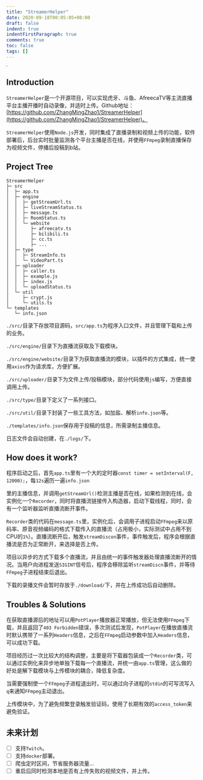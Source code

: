 ```yaml
---
title: "StreamerHelper"
date: 2020-09-18T00:05:05+08:00
draft: false
indent: true
indentFirstParagraph: true
comments: true
toc: false
tags: []
---
```




<img src="https://camo.githubusercontent.com/657a163e660f32aae67fce0af8cbdef47251f106/68747470733a2f2f73312e617831782e636f6d2f323032302f30372f32322f55624b4370712e706e67" style="zoom:20%;" />

## Introduction

`StreamerHelper`是一个开源项目，可以实现虎牙、斗鱼、AfreecaTV等主流直播平台主播开播时自动录像，并适时上传。Github地址：[https://github.com/ZhangMingZhao1/StreamerHelper](https://github.com/ZhangMingZhao1/StreamerHelper)。

`StreamerHelper`使用`Node.js`开发，同时集成了直播录制和视频上传的功能，软件部署后，后台实时批量监测各个平台主播是否在线，并使用`FFmpeg`录制直播保存为视频文件，停播后投稿到b站。

## Project Tree

```
StreamerHelper
├─ src
│  ├─ app.ts
│  ├─ engine
│  │  ├─ getStreamUrl.ts
│  │  ├─ liveStreamStatus.ts
│  │  ├─ message.ts
│  │  ├─ RoomStatus.ts
│  │  └─ website
│  │     ├─ afreecatv.ts
│  │     ├─ bilibili.ts
│  │     ├─ cc.ts
│  │     ├─ ...
│  ├─ type
│  │  ├─ StreamInfo.ts
│  │  └─ VideoPart.ts
│  ├─ uploader
│  │  ├─ caller.ts
│  │  ├─ example.js
│  │  ├─ index.js
│  │  └─ uploadStatus.ts
│  └─ util
│     ├─ crypt.js
│     └─ utils.ts
└─ templates
   └─ info.json
```

`./src/`目录下存放项目源码，`src/app.ts`为程序入口文件，并且管理下载和上传的业务。

`./src/engine/`目录下为直播流获取及下载模块。

`./src/engine/website/`目录下为获取直播流的模块，以插件的方式集成，统一使用`axios`作为请求库，方便扩展。

`./src/uploader/`目录下为文件上传/投稿模块，部分代码使用`js`编写，方便直接调用上传。

`./src/type/`目录下定义了一系列接口。

`./src/util/`目录下封装了一些工具方法，如加盐、解析`info.json`等。

`./templates/info.json`保存用于投稿的信息，所需录制主播信息。

日志文件会自动创建，在`./logs/`下。

## How does it work?

程序启动之后，首先`app.ts`里有一个大的定时器`const timer = setInterval(F, 12000);`，每`12s`遍历一遍`info.json`

里的主播信息，并调用`getStreamUrl()`检测主播是否在线，如果检测到在线，会实例化一个`Recorder`，同时将直播流链接传入构造器，启动下载线程，同时，会有一个监听器监听直播流断开事件。

`Recorder`类的代码在`message.ts`里，实例化后，会调用子进程启动`FFmpeg`来以原码率、原音视频编码的格式下载传入的直播流（占用极小，实际测试中占用不到CPU的`1%`）。直播流断开后，触发`streamDiscon`事件，事件触发后，程序会根据直播流是否为正常断开，来选择是否上传。

项目以异步的方式下载多个直播流，并且由统一的事件触发器处理直播流断开的情况。当用户向进程发送`SIGINT`信号后，程序会移除监听`streamDiscn`事件，并等待`FFmpeg`子进程结束后退出。

下载的录播文件会暂时存放于`./download/`下，并在上传成功后自动删除。

## Troubles & Solutions

在获取直播源后的地址可以用`PotPlayer`播放器正常播放，但无法使用`FFmpeg`下载，并且返回了`403 Forbidden`错误，多次测试后发现，`PotPlayer`在播放直播流时默认携带了一系列`Headers`信息，之后在`FFmpeg`启动参数中加入`Headers`信息，可以成功下载。

项目经历过一次比较大的结构调整，主要是将下载器包装成一个`Recorder`类，可以通过实例化来异步地单独下载每一个直播流，并统一由`app.ts`管理，这么做的好处是解下载模块与上传模块的耦合，降低复杂度。

当需要强制使一个`FFmpeg`子进程退出时，可以通过向子进程的`stdin`的可写流写入`q`来通知`FFmpeg`主动退出。

上传模块中，为了避免频繁登录触发验证码，使用了长期有效的`access_token`来避免验证。

## 未来计划

- [ ] 支持`Twitch`。
- [ ] 支持`docker`部署。
- [ ] 爬虫定时区间，节省服务器流量...
- [ ] 重启后同时检测本地是否有上传失败的视频文件，并上传。